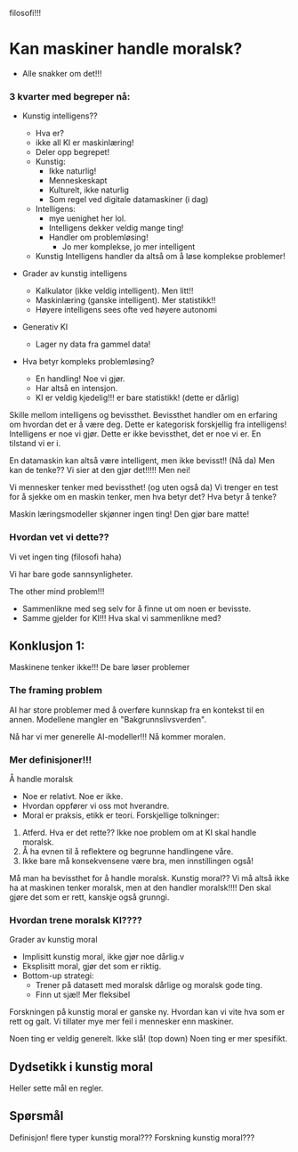 filosofi!!!

# Kan maskiner handle moralsk?

- Alle snakker om det!!! 

### 3 kvarter med begreper nå:

- Kunstig intelligens??
	- Hva er?
	- ikke all KI er maskinlæring!
	- Deler opp begrepet!
	- Kunstig:
		- Ikke naturlig!
		- Menneskeskapt
		- Kulturelt, ikke naturlig
		- Som regel ved digitale datamaskiner (i dag)
	- Intelligens:
		- mye uenighet her lol.
		- Intelligens dekker veldig mange ting!
		- Handler om problemløsing! 
			- Jo mer komplekse, jo mer intelligent
	- Kunstig Intelligens handler da altså om å løse komplekse problemer!
- Grader av kunstig intelligens
	- Kalkulator (ikke veldig intelligent). Men litt!!
	- Maskinlæring (ganske intelligent). Mer statistikk!!
	- Høyere intelligens sees ofte ved høyere autonomi
- Generativ KI
	- Lager ny data fra gammel data!

- Hva betyr kompleks problemløsing?
	- En handling! Noe vi gjør.
	- Har altså en intensjon.
	- KI er veldig kjedelig!!! er bare statistikk! (dette er dårlig)

Skille mellom intelligens og bevissthet.
Bevissthet handler om en erfaring om hvordan det er å være deg. Dette er kategorisk forskjellig fra intelligens!
Intelligens er noe vi gjør. Dette er ikke bevissthet, det er noe vi er. En tilstand vi er i.

En datamaskin kan altså være intelligent, men ikke bevisst!! (Nå da)
Men kan de tenke?? Vi sier at den gjør det!!!!! Men nei!

Vi mennesker tenker med bevissthet! (og uten også da)
Vi trenger en test for å sjekke om en maskin tenker, men hva betyr det?
Hva betyr å tenke?

Maskin læringsmodeller skjønner ingen ting! Den gjør bare matte! 



### Hvordan vet vi dette??

Vi vet ingen ting (filosofi haha)

Vi har bare gode sannsynligheter.

The other mind problem!!!
- Sammenlikne med seg selv for å finne ut om noen er bevisste.
- Samme gjelder for KI!!! Hva skal vi sammenlikne med?

## Konklusjon 1:

Maskinene tenker ikke!!! De bare løser problemer

### The framing problem

AI har store problemer med å overføre kunnskap fra en kontekst til en annen. Modellene mangler en "Bakgrunnslivsverden".

Nå har vi mer generelle AI-modeller!!! Nå kommer moralen.

### Mer definisjoner!!!

Å handle moralsk
- Noe er relativt. Noe er ikke.
- Hvordan oppfører vi oss mot hverandre.
- Moral er praksis, etikk er teori. Forskjellige tolkninger:
1) Atferd. Hva er det rette?? Ikke noe problem om at KI skal handle moralsk.
2) Å ha evnen til å reflektere og begrunne handlingene våre. 
3) Ikke bare må konsekvensene være bra, men innstillingen også!

Må man ha bevissthet for å handle moralsk. Kunstig moral??
Vi må altså ikke ha at maskinen tenker moralsk, men at den handler moralsk!!!!
Den skal gjøre det som er rett, kanskje også grunngi.

### Hvordan trene moralsk KI????

Grader av kunstig moral
- Implisitt kunstig moral, ikke gjør noe dårlig.v
- Eksplisitt moral, gjør det som er riktig.
- Bottom-up strategi:
	- Trener på datasett med moralsk dårlige og moralsk gode ting.
	- Finn ut sjæl! Mer fleksibel

Forskningen på kunstig moral er ganske ny. Hvordan kan vi vite hva som er rett og galt.
Vi tillater mye mer feil i mennesker enn maskiner.

Noen ting er veldig generelt.
Ikke slå! (top down)
Noen ting er mer spesifikt.

## Dydsetikk i kunstig moral

Heller sette mål en regler.
## Spørsmål

Definisjon!
flere typer kunstig moral???
Forskning kunstig moral???